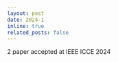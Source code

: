 ```yaml
---
layout: post
date: 2024-1
inline: true
related_posts: false
---
```


2 paper accepted at IEEE ICCE 2024

